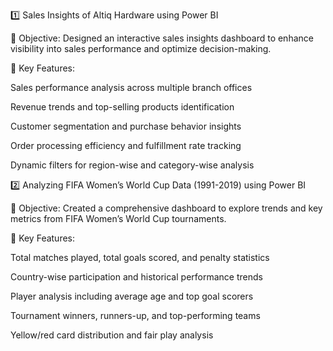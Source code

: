 
1️⃣ Sales Insights of Altiq Hardware using Power BI

🔹 Objective: Designed an interactive sales insights dashboard to enhance visibility into sales performance and optimize decision-making.

🔹 Key Features:

Sales performance analysis across multiple branch offices

Revenue trends and top-selling products identification

Customer segmentation and purchase behavior insights

Order processing efficiency and fulfillment rate tracking

Dynamic filters for region-wise and category-wise analysis

2️⃣ Analyzing FIFA Women’s World Cup Data (1991-2019) using Power BI

🔹 Objective: Created a comprehensive dashboard to explore trends and key metrics from FIFA Women’s World Cup tournaments.

🔹 Key Features:

Total matches played, total goals scored, and penalty statistics

Country-wise participation and historical performance trends

Player analysis including average age and top goal scorers

Tournament winners, runners-up, and top-performing teams

Yellow/red card distribution and fair play analysis


